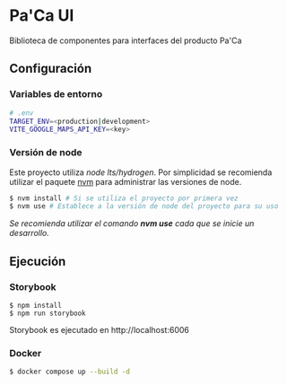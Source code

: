 # Pa'Ca UI

Biblioteca de componentes para interfaces del producto Pa'Ca

## Configuración

### Variables de entorno

```bash
# .env
TARGET_ENV=<production|development>
VITE_GOOGLE_MAPS_API_KEY=<key>
```

### Versión de node

Este proyecto utiliza *node lts/hydrogen*. Por simplicidad se recomienda 
utilizar el paquete [nvm](https://github.com/nvm-sh/nvm#installing-and-updating)
para administrar las versiones de node.

```sh
$ nvm install # Si se utiliza el proyecto por primera vez
$ nvm use # Establece a la versión de node del proyecto para su uso
```

*Se recomienda utilizar el comando **nvm use** cada que se inicie un 
desarrollo.*

## Ejecución

### Storybook

```
$ npm install
$ npm run storybook
```
Storybook es ejecutado en http://localhost:6006

### Docker

```bash
$ docker compose up --build -d
```
